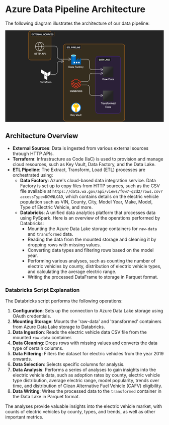 # Azure Data Pipeline Architecture

The following diagram illustrates the architecture of our data pipeline:

![Data Pipeline Architecture](azure2.png)

## Architecture Overview

- **External Sources**: Data is ingested from various external sources through HTTP APIs.
- **Terraform**: Infrastructure as Code (IaC) is used to provision and manage cloud resources, such as Key Vault, Data Factory, and the Data Lake.
- **ETL Pipeline**: The Extract, Transform, Load (ETL) processes are orchestrated using:
  - **Data Factory**: Azure's cloud-based data integration service. Data Factory is set up to copy files from HTTP sources, such as the CSV file available at `https://data.wa.gov/api/views/f6w7-q2d2/rows.csv?accessType=DOWNLOAD`, which contains details on the electric vehicle population such as VIN, County, City, Model Year, Make, Model, Type of Electric Vehicle, and more.
  - **Databricks**: A unified data analytics platform that processes data using PySpark. Here is an overview of the operations performed by Databricks:
    - Mounting the Azure Data Lake storage containers for `raw-data` and `transformed` data.
    - Reading the data from the mounted storage and cleaning it by dropping rows with missing values.
    - Converting data types and filtering rows based on the model year.
    - Performing various analyses, such as counting the number of electric vehicles by county, distribution of electric vehicle types, and calculating the average electric range.
    - Writing the processed DataFrame to storage in Parquet format.

### Databricks Script Explanation

The Databricks script performs the following operations:

1. **Configuration**: Sets up the connection to Azure Data Lake storage using OAuth credentials.
2. **Mounting Storage**: Mounts the 'raw-data' and 'transformed' containers from Azure Data Lake storage to Databricks.
3. **Data Ingestion**: Reads the electric vehicle data CSV file from the mounted `raw-data` container.
4. **Data Cleaning**: Drops rows with missing values and converts the data type of certain columns.
5. **Data Filtering**: Filters the dataset for electric vehicles from the year 2019 onwards.
6. **Data Selection**: Selects specific columns for analysis.
7. **Data Analysis**: Performs a series of analyses to gain insights into the electric vehicle data, such as adoption rates by county, electric vehicle type distribution, average electric range, model popularity, trends over time, and distribution of Clean Alternative Fuel Vehicle (CAFV) eligibility.
8. **Data Writing**: Writes the processed data to the `transformed` container in the Data Lake in Parquet format.

The analyses provide valuable insights into the electric vehicle market, with counts of electric vehicles by county, types, and trends, as well as other important metrics.

